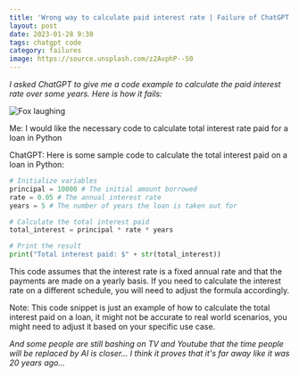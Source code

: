 ```yaml
---
title: 'Wrong way to calculate paid interest rate | Failure of ChatGPT'
layout: post
date: 2023-01-28 9:30
tags: chatgpt code
category: failures
image: https://source.unsplash.com/z2AvphP--S0
---
```


_I asked ChatGPT to give me a code example to calculate the paid interest rate over some years. Here is how it fails:_

![Fox laughing](https://source.unsplash.com/z2AvphP--S0)

Me: I would like the necessary code to calculate total interest rate paid for a loan in Python

ChatGPT: Here is some sample code to calculate the total interest paid on a loan in Python:

```python
# Initialize variables
principal = 10000 # The initial amount borrowed
rate = 0.05 # The annual interest rate
years = 5 # The number of years the loan is taken out for

# Calculate the total interest paid
total_interest = principal * rate * years

# Print the result
print("Total interest paid: $" + str(total_interest))
```

This code assumes that the interest rate is a fixed annual rate and that the payments are made on a yearly basis. If you need to calculate the interest rate on a different schedule, you will need to adjust the formula accordingly.

Note: This code snippet is just an example of how to calculate the total interest paid on a loan, it might not be accurate to real world scenarios, you might need to adjust it based on your specific use case.

_And some people are still bashing on TV and Youtube that the time people will be replaced by AI is closer... I think it proves that it's far away like it was 20 years ago..._
